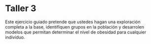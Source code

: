 # Taller 3 
Este ejercicio guiado pretende que ustedes hagan una exploración completa a la base, identifiquen grupos en la población y desarrolen modelos que permitan determinar el nivel de obesidad para cualquier individuo.
